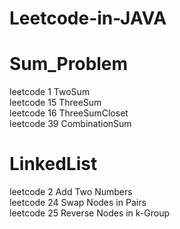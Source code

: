 # Leetcode-in-JAVA
# Sum_Problem
leetcode 1  TwoSum </br>
leetcode 15 ThreeSum</br>
leetcode 16 ThreeSumCloset</br>
leetcode 39 CombinationSum</br>
# LinkedList
leetcode 2 Add Two Numbers </br>
leetcode 24 Swap Nodes in Pairs </br>
leetcode 25 Reverse Nodes in k-Group </br>
